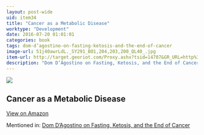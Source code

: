 ```yaml
---
layout: post-wide
uid: item34
title: "Cancer as a Metabolic Disease"
worktype: "Development"
date: 2016-07-20 01:01:01
categories: book
tags: dom-d’agostino-on-fasting-ketosis-and-the-end-of-cancer
image-url: 51j40awrLdL._SY291_BO1,204,203,200_QL40_.jpg
item-url: http://target.georiot.com/Proxy.ashx?tsid=14707&GR_URL=http%3A%2F%2Fwww.amazon.com%2FCancer-Metabolic-Disease-Management-Prevention%2Fdp%2F0470584920%2F
description: "Dom D’Agostino on Fasting, Ketosis, and the End of Cancer"
---
```

<a href="http://target.georiot.com/Proxy.ashx?tsid=14707&GR_URL=http%3A%2F%2Fwww.amazon.com%2FCancer-Metabolic-Disease-Management-Prevention%2Fdp%2F0470584920%2F" target="blank"><img src="../../../../img/thumbs/51j40awrLdL._SY291_BO1,204,203,200_QL40_.jpg" class="prod-img"></a>
<h2>Cancer as a Metabolic Disease</h2>
<p><a class="btn btn-primary" href="http://target.georiot.com/Proxy.ashx?tsid=14707&GR_URL=http%3A%2F%2Fwww.amazon.com%2FCancer-Metabolic-Disease-Management-Prevention%2Fdp%2F0470584920%2F" target="blank">View on Amazon</a><p>
<p>Mentioned in: <a href="http://fourhourworkweek.com/2015/11/03/dominic-dagostino/" target="blank">Dom D’Agostino on Fasting, Ketosis, and the End of Cancer</a></p>
